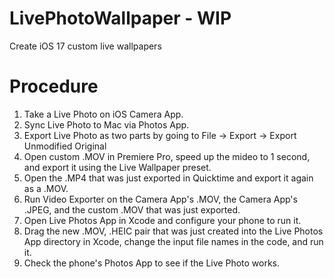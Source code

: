 # LivePhotoWallpaper - WIP
Create iOS 17 custom live wallpapers

# Procedure
1. Take a Live Photo on iOS Camera App.
2. Sync Live Photo to Mac via Photos App.
3. Export Live Photo as two parts by going to File -> Export -> Export Unmodified Original
4. Open custom .MOV in Premiere Pro, speed up the mideo to 1 second, and export it using the Live Wallpaper preset.
5. Open the .MP4 that was just exported in Quicktime and export it again as a .MOV.
5. Run Video Exporter on the Camera App's .MOV, the Camera App's .JPEG, and the custom .MOV that was just exported.
6. Open Live Photos App in Xcode and configure your phone to run it.
7. Drag the new .MOV, .HEIC pair that was just created into the Live Photos App directory in Xcode, change the input file names in the code, and run it.
8. Check the phone's Photos App to see if the Live Photo works.